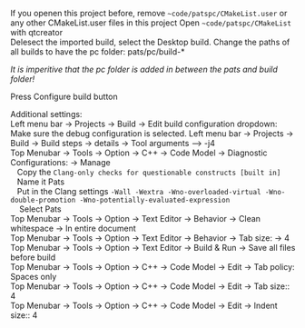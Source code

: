 If you openen this project before, remove `~code/patspc/CMakeList.user` or any other CMakeList.user files in this project
Open `~code/patspc/CMakeList` with qtcreator  
Delesect the imported  build, select the Desktop build. Change the paths of all builds to have the pc folder: pats/pc/build-*  

*It is imperitive that the pc folder is added in between the pats and build folder!*

Press Configure build button  
    
Additional settings:  
Left menu bar -> Projects -> Build -> Edit build configuration dropdown: Make sure the debug configuration is selected.
Left menu bar -> Projects -> Build -> Build steps -> details -> Tool arguments --> -j4   
Top Menubar -> Tools -> Option -> C++ -> Code Model -> Diagnostic Configurations: -> Manage  
&nbsp;&nbsp;&nbsp;Copy the `Clang-only checks for questionable constructs [built in]`  
&nbsp;&nbsp;&nbsp;Name it Pats  
&nbsp;&nbsp;&nbsp;Put in the Clang settings ```-Wall -Wextra -Wno-overloaded-virtual -Wno-double-promotion -Wno-potentially-evaluated-expression```  
&nbsp;&nbsp;&nbsp; Select Pats  
Top Menubar -> Tools -> Option -> Text Editor -> Behavior -> Clean whitespace -> In entire document  
Top Menubar -> Tools -> Option -> Text Editor -> Behavior -> Tab size: -> 4  
Top Menubar -> Tools -> Option -> Text Editor -> Build & Run -> Save all files before build  
Top Menubar -> Tools -> Option -> C++ -> Code Model -> Edit -> Tab policy: Spaces only  
Top Menubar -> Tools -> Option -> C++ -> Code Model -> Edit -> Tab size:: 4  
Top Menubar -> Tools -> Option -> C++ -> Code Model -> Edit -> Indent size:: 4  
